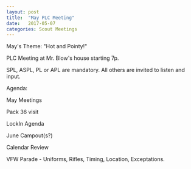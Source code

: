 ```yaml
---
layout: post
title:  "May PLC Meeting"
date:   2017-05-07
categories: Scout Meetings
---
```


May's Theme:  "Hot and Pointy!"

PLC Meeting at Mr. Blow's house starting 7p.

SPL, ASPL, PL or APL are mandatory.  All others are invited to listen and input.

Agenda:

May Meetings

Pack 36 visit

LockIn Agenda

June Campout(s?)

Calendar Review

VFW Parade - Uniforms, Rifles, Timing, Location, Exceptations.

